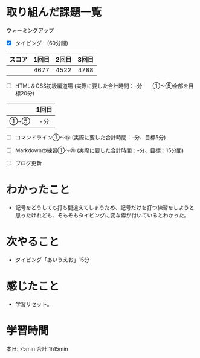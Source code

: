 # 取り組んだ課題一覧
ウォーミングアップ
- [x] タイピング　(60分間)

| スコア | 1回目 | 2回目 | 3回目 |
|:------:|:-----:|:-----:|:-----:|
|     　 | 4677 | 4522| 4788 |


- [ ] HTML＆CSS初級編道場
(実際に要した合計時間：-分　　①～⑤全部を目標20分)

| | 1回目 |
|:---------------:|:-------------:|
| ①~⑤  | -分   |

- [ ] コマンドライン①～⑮
(実際に要した合計時間：-分、目標5分)

- [ ] Markdownの練習①～㉖
(実際に要した合計時間：-分、目標：15分間)  

- [ ] ブログ更新

# わかったこと
- 記号をどうしても打ち間違えてしまうため、記号だけを打つ練習をしようと思ったけれども、そもそもタイピングに変な癖が付いているとわかった。

# 次やること
- タイピング「あいうえお」15分

# 感じたこと  
- 学習リセット。

# 学習時間
本日: 75min  合計:1h15min
